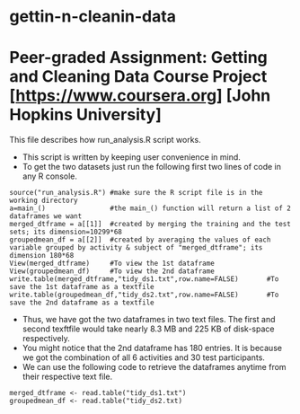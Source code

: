 # gettin-n-cleanin-data
Peer-graded Assignment: Getting and Cleaning Data Course Project [https://www.coursera.org] [John Hopkins University]
=====================================================================================================================
This file describes how run_analysis.R script works.
* This script is written by keeping user convenience in mind.
* To get the two datasets just run the following first two lines of code in any R console.
```
source("run_analysis.R") #make sure the R script file is in the working directory
a=main_()                #the main_() function will return a list of 2 dataframes we want
merged_dtframe = a[[1]]  #created by merging the training and the test sets; its dimension=10299*68
groupedmean_df = a[[2]]  #created by averaging the values of each variable grouped by activity & subject of "merged_dtframe"; its dimension 180*68
View(merged_dtframe)     #To view the 1st dataframe
View(groupedmean_df)     #To view the 2nd dataframe
write.table(merged_dtframe,"tidy_ds1.txt",row.name=FALSE)       #To save the 1st dataframe as a textfile
write.table(groupedmean_df,"tidy_ds2.txt",row.name=FALSE)       #To save the 2nd dataframe as a textfile
```
* Thus, we have got the two dataframes in two text files. The first and second texftfile would take nearly 8.3 MB and 225 KB of disk-space respectively.
* You might notice that the 2nd dataframe has 180 entries. It is because we got the combination of all 6 activities and 30 test participants.
* We can use the following code to retrieve the dataframes anytime from their respective text file. 
```
merged_dtframe <- read.table("tidy_ds1.txt")
groupedmean_df <- read.table("tidy_ds2.txt)
```
